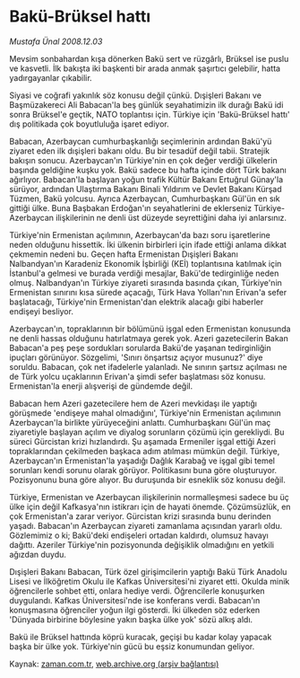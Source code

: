 # Bakü-Brüksel hattı

*Mustafa Ünal 2008.12.03*

<tr><td class="metin" colspan="2" style="padding-top: 20px; padding-left: 5px; padding-right: 10px;">Mevsim sonbahardan kışa dönerken Bakü sert ve rüzgârlı, Brüksel ise puslu ve kasvetli. İlk bakışta iki başkenti bir arada anmak şaşırtıcı gelebilir, hatta yadırgayanlar çıkabilir.</td></tr><tr><td class="metin" colspan="2" style="padding-top: 20px; padding-left: 5px; padding-right: 10px;"><p>Siyasi ve coğrafi yakınlık söz konusu değil çünkü. Dışişleri Bakanı ve Başmüzakereci Ali Babacan'la beş günlük seyahatimizin ilk durağı Bakü idi sonra Brüksel'e geçtik, NATO toplantısı için. Türkiye için 'Bakü-Brüksel hattı' dış politikada çok boyutluluğa işaret ediyor. 
<p>Babacan, Azerbaycan cumhurbaşkanlığı seçimlerinin ardından Bakü'yü ziyaret eden ilk dışişleri bakanı oldu. Bu bir tesadüf değil tabii. Stratejik bakışın sonucu. Azerbaycan'ın Türkiye'nin en çok değer verdiği ülkelerin başında geldiğine kuşku yok. Bakü sadece bu hafta içinde dört Türk bakanı ağırlıyor. Babacan'la başlayan yoğun trafik Kültür Bakanı Ertuğrul Günay'la sürüyor, ardından Ulaştırma Bakanı Binali Yıldırım ve Devlet Bakanı Kürşad Tüzmen, Bakü yolcusu. Ayrıca Azerbaycan, Cumhurbaşkanı Gül'ün en sık gittiği ülke. Buna Başbakan Erdoğan'ın seyahatlerini de eklerseniz Türkiye-Azerbaycan ilişkilerinin ne denli üst düzeyde seyrettiğini daha iyi anlarsınız. 
<p>Türkiye'nin Ermenistan açılımının, Azerbaycan'da bazı soru işaretlerine neden olduğunu hissettik. İki ülkenin birbirleri için ifade ettiği anlama dikkat çekmemin nedeni bu. Geçen hafta Ermenistan Dışişleri Bakanı Nalbandyan'ın Karadeniz Ekonomik İşbirliği (KEİ) toplantısına katılmak için İstanbul'a gelmesi ve burada verdiği mesajlar, Bakü'de tedirginliğe neden olmuş. Nalbandyan'ın Türkiye ziyareti sırasında basında çıkan, Türkiye'nin Ermenistan sınırını kısa sürede açacağı, Türk Hava Yolları'nın Erivan'a sefer başlatacağı, Türkiye'nin Ermenistan'dan elektrik alacağı gibi haberler endişeyi besliyor. 
<p>Azerbaycan'ın, topraklarının bir bölümünü işgal eden Ermenistan konusunda ne denli hassas olduğunu hatırlatmaya gerek yok. Azeri gazetecilerin Bakan Babacan'a peş peşe sordukları sorularda Bakü'de yaşanan tedirginliğin ipuçları görünüyor. Sözgelimi, 'Sınırı önşartsız açıyor musunuz?' diye soruldu. Babacan, çok net ifadelerle yalanladı. Ne sınırın şartsız açılması ne de Türk yolcu uçaklarının Erivan'a şimdi sefer başlatması söz konusu. Ermenistan'la enerji alışverişi de gündemde değil. 
<p>Babacan hem Azeri gazetecilere hem de Azeri mevkidaşı ile yaptığı görüşmede 'endişeye mahal olmadığını', Türkiye'nin Ermenistan açılımının Azerbaycan'la birlikte yürüyeceğini anlattı. Cumhurbaşkanı Gül'ün maç ziyaretiyle başlayan açılım ve diyalog sorunların çözümü için gerekliydi. Bu süreci Gürcistan krizi hızlandırdı. Şu aşamada Ermeniler işgal ettiği Azeri topraklarından çekilmeden başkaca adım atılması mümkün değil. Türkiye, Azerbaycan'ın Ermenistan'la yaşadığı Dağlık Karabağ ve işgal gibi temel sorunları kendi sorunu olarak görüyor. Politikasını buna göre oluşturuyor. Pozisyonunu buna göre alıyor. Bu duruşunda bir esneklik söz konusu değil. 
<p>Türkiye, Ermenistan ve Azerbaycan ilişkilerinin normalleşmesi sadece bu üç ülke için değil Kafkasya'nın istikrarı için de hayati önemde. Çözümsüzlük, en çok Ermenistan'a zarar veriyor. Gürcistan krizi sırasında bunu derinden yaşadı. Babacan'ın Azerbaycan ziyareti zamanlama açısından yararlı oldu. Gözlemimiz o ki; Bakü'deki endişeleri ortadan kaldırdı, olumsuz havayı dağıttı. Azeriler Türkiye'nin pozisyonunda değişiklik olmadığını en yetkili ağızdan duydu. 
<p>Dışişleri Bakanı Babacan, Türk özel girişimcilerin yaptığı Bakü Türk Anadolu Lisesi ve İlköğretim Okulu ile Kafkas Üniversitesi'ni ziyaret etti. Okulda minik öğrencilerle sohbet etti, onlara hediye verdi. Öğrencilerle konuşurken duygulandı. Kafkas Üniversitesi'nde ise konferans verdi. Babacan'ın konuşmasına öğrenciler yoğun ilgi gösterdi. İki ülkeden söz ederken 'Dünyada birbirine böylesine yakın başka ülke yok' sözü alkış aldı. 
<p>Bakü ile Brüksel hattında köprü kuracak, geçişi bu kadar kolay yapacak başka bir ülke yok. Türkiye'nin gücü bu eşsiz konumundan geliyor. <br/></p></p></p></p></p></p></p></p></td></tr>

Kaynak: [zaman.com.tr](http://zaman.com.tr/yazar.do?yazino=766702), [web.archive.org (arşiv bağlantısı)](http://web.archive.org/web/20081227110002/http://www.zaman.com.tr:80/yazar.do?yazino=766702)
